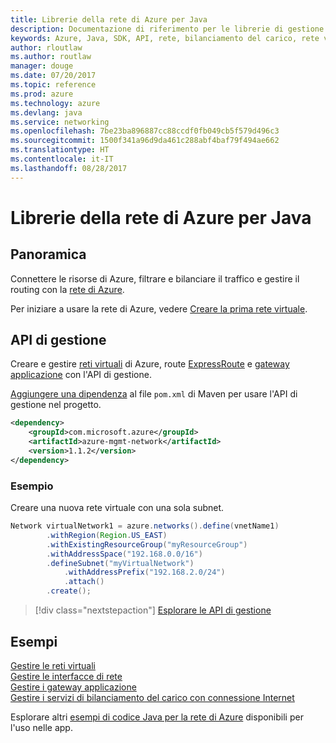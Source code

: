```yaml
---
title: Librerie della rete di Azure per Java
description: Documentazione di riferimento per le librerie di gestione della rete di Azure per Java
keywords: Azure, Java, SDK, API, rete, bilanciamento del carico, rete virtuale, subnet
author: rloutlaw
ms.author: routlaw
manager: douge
ms.date: 07/20/2017
ms.topic: reference
ms.prod: azure
ms.technology: azure
ms.devlang: java
ms.service: networking
ms.openlocfilehash: 7be23ba896887cc88ccdf0fb049cb5f579d496c3
ms.sourcegitcommit: 1500f341a96d9da461c288abf4baf79f494ae662
ms.translationtype: HT
ms.contentlocale: it-IT
ms.lasthandoff: 08/28/2017
---
```

# <a name="azure-network-libraries-for-java"></a>Librerie della rete di Azure per Java

## <a name="overview"></a>Panoramica

Connettere le risorse di Azure, filtrare e bilanciare il traffico e gestire il routing con la [rete di Azure](/azure/networking/networking-overview).

Per iniziare a usare la rete di Azure, vedere [Creare la prima rete virtuale](/azure/virtual-network/virtual-network-get-started-vnet-subnet).

## <a name="management-api"></a>API di gestione

Creare e gestire [reti virtuali](/azure/virtual-network/virtual-networks-overview) di Azure, route [ExpressRoute](/azure/expressroute/) e [gateway applicazione](/azure/application-gateway/) con l'API di gestione.

[Aggiungere una dipendenza](https://maven.apache.org/guides/getting-started/index.html#How_do_I_use_external_dependencies) al file `pom.xml` di Maven per usare l'API di gestione nel progetto.  

```XML
<dependency>
    <groupId>com.microsoft.azure</groupId>
    <artifactId>azure-mgmt-network</artifactId>
    <version>1.1.2</version>
</dependency>
```   

### <a name="example"></a>Esempio

Creare una nuova rete virtuale con una sola subnet.

```java
Network virtualNetwork1 = azure.networks().define(vnetName1)
        .withRegion(Region.US_EAST)
        .withExistingResourceGroup("myResourceGroup")
        .withAddressSpace("192.168.0.0/16")
        .defineSubnet("myVirtualNetwork")
            .withAddressPrefix("192.168.2.0/24")
            .attach()
        .create();
```

> [!div class="nextstepaction"]
> [Esplorare le API di gestione](/java/api/overview/azure/networking/managementapi)

## <a name="samples"></a>Esempi

[Gestire le reti virtuali](https://github.com/Azure-Samples/network-java-manage-virtual-network)   
[Gestire le interfacce di rete](https://github.com/Azure-Samples/network-java-manage-network-interface)   
[Gestire i gateway applicazione](https://github.com/Azure-Samples/application-gateway-java-manage-simple-application-gateways)   
[Gestire i servizi di bilanciamento del carico con connessione Internet](https://github.com/Azure-Samples/network-java-manage-internet-facing-load-balancers)   

Esplorare altri [esempi di codice Java per la rete di Azure](https://azure.microsoft.com/resources/samples/?platform=java&term=network) disponibili per l'uso nelle app.
